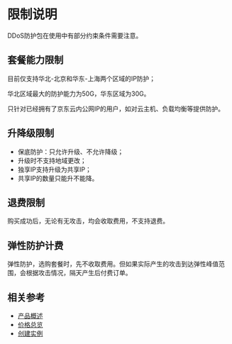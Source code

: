 # 限制说明

DDoS防护包在使用中有部分约束条件需要注意。

## 套餐能力限制
目前仅支持华北-北京和华东-上海两个区域的IP防护；

华北区域最大的防护能力为50G，华东区域为30G。

只针对已经拥有了京东云内公网IP的用户，如对云主机、负载均衡等提供防护。



## 升降级限制
- 保底防护：只允许升级、不允许降级；
- 升级时不支持地域更改；
- 独享IP支持升级为共享IP；
- 共享IP的数量只能升不能降。

## 退费限制
购买成功后，无论有无攻击，均会收取费用，不支持退费。

## 弹性防护计费
弹性防护，选购套餐时，先不收取费用。但如果实际产生的攻击到达弹性峰值范围，会根据攻击情况，隔天产生后付费订单。



## 相关参考

- [产品概述](../Product-Introduction/Overview.md)
- [价格总览](../Pricing/Price-Overview.md)
- [创建实例](../Getting-Started/Create-Instance.md)
